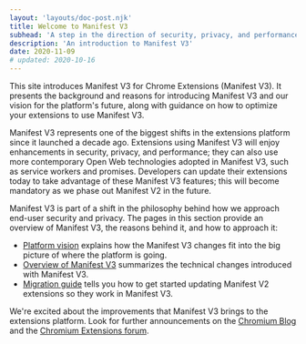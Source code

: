 ```yaml
---
layout: 'layouts/doc-post.njk'
title: Welcome to Manifest V3
subhead: 'A step in the direction of security, privacy, and performance.'
description: 'An introduction to Manifest V3'
date: 2020-11-09
# updated: 2020-10-16
---
```


This site introduces Manifest V3 for Chrome Extensions (Manifest V3). It presents the background and
reasons for introducing Manifest V3 and our vision for the platform's future, along with guidance on
how to optimize your extensions to use Manifest V3.

Manifest V3 represents one of the biggest shifts in the extensions platform since it launched a
decade ago. Extensions using Manifest V3 will enjoy enhancements in security, privacy, and
performance; they can also use more contemporary Open Web technologies adopted in Manifest V3, such
as service workers and promises. Developers can update their extensions today to take advantage of
these Manifest V3 features; this will become mandatory as we phase out Manifest V2 in the future.

Manifest V3 is part of a shift in the philosophy behind how we approach end-user security and
privacy. The pages in this section provide an overview of Manifest V3, the reasons behind it, and
how to approach it:


* [Platform vision][vision] explains how the Manifest V3 changes fit into the big picture of where
  the platform is going.
* [Overview of Manifest V3][overview] summarizes the technical changes introduced with Manifest V3.
* [Migration guide][migration] tells you how to get started updating Manifest V2 extensions so they
  work in Manifest V3.

We're excited about the improvements that Manifest V3 brings to the extensions platform. Look for
further announcements on the [Chromium Blog](https://blog.chromium.org/) and the [Chromium
Extensions forum](https://groups.google.com/a/chromium.org/g/chromium-extensions).

[migration]: /docs/extensions/mv3/intro/mv3-migration
[overview]: /docs/extensions/mv3/intro/mv3-overview
[vision]: /docs/extensions/mv3/intro/platform-vision
